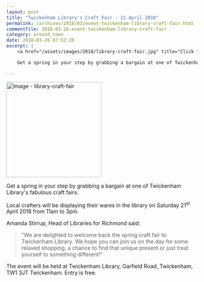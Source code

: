```yaml
---
layout: post
title: "Twickenham Library's Craft Fair - 21 April 2018"
permalink: /archives/2018/03/event-twickenham-library-craft-fair.html
commentfile: 2018-03-26-event-twickenham-library-craft-fair
category: around_town
date: 2018-03-26 07:52:20
excerpt: |
    <a href="/assets/images/2018/library-craft-fair.jpg" title="Click for a larger image"><img src="/assets/images/2018/library-craft-fair-thumb.jpg" width="150" alt="Image - library-craft-fair"  class="photo right"/></a>

    Get a spring in your step by grabbing a bargain at one of Twickenham Library's fabulous craft fairs. Local crafters will be displaying their wares in the library on Saturday 21<sup>st</sup> April 2018 from 11am to 3pm.

---
```


<a href="/assets/images/2018/library-craft-fair.jpg" title="Click for a larger image"><img src="/assets/images/2018/library-craft-fair-thumb.jpg" width="250" alt="Image - library-craft-fair"  class="photo right"/></a>

Get a spring in your step by grabbing a bargain at one of Twickenham Library's fabulous craft fairs.

Local crafters will be displaying their wares in the library on Saturday 21<sup>st</sup> April 2018 from 11am to 3pm.

Amanda Stirrup, Head of Libraries for Richmond said:

> "We are delighted to welcome back the spring craft fair to Twickenham Library. We hope you can join us on the day for some relaxed shopping, a chance to find that unique present or just treat yourself to something different!"

The event will be held at Twickenham Library, Garfield Road, Twickenham, TW1 3JT Twickenham. Entry is free.
